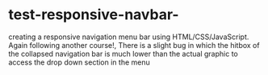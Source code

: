 # test-responsive-navbar-
creating a responsive navigation menu bar using HTML/CSS/JavaScript. Again following another course!, There is a slight bug in which the hitbox of the collapsed navigation bar is much lower than the actual graphic to access the drop down section in the menu
